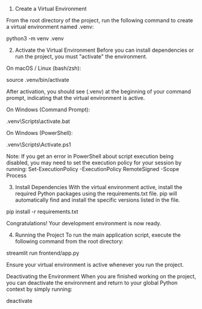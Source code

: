 1. Create a Virtual Environment

From the root directory of the project, run the following command to create a virtual environment named .venv:

python3 -m venv .venv

2. Activate the Virtual Environment
Before you can install dependencies or run the project, you must "activate" the environment.

On macOS / Linux (bash/zsh):

source .venv/bin/activate

After activation, you should see (.venv) at the beginning of your command prompt, indicating that the virtual environment is active.

On Windows (Command Prompt):

.venv\Scripts\activate.bat

On Windows (PowerShell):

.venv\Scripts\Activate.ps1

Note: If you get an error in PowerShell about script execution being disabled, you may need to set the execution policy for your session by running:
Set-ExecutionPolicy -ExecutionPolicy RemoteSigned -Scope Process

3. Install Dependencies
With the virtual environment active, install the required Python packages using the requirements.txt file. pip will automatically find and install the specific versions listed in the file.

pip install -r requirements.txt

Congratulations! Your development environment is now ready.

4. Running the Project
To run the main application script, execute the following command from the root directory:

streamlit run frontend/app.py

Ensure your virtual environment is active whenever you run the project.




Deactivating the Environment
When you are finished working on the project, you can deactivate the environment and return to your global Python context by simply running:

deactivate